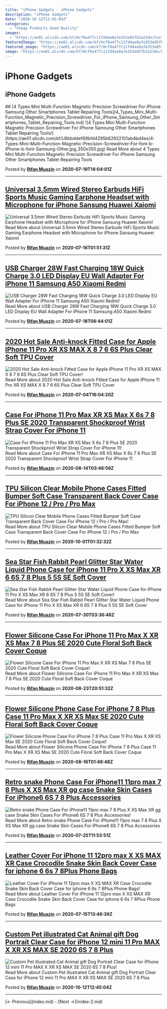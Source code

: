 ```yaml
---
title: "iPhone Gadgets - iPhone Gadgets"
description: "iPhone Gadgets"
date: "2020-10-12T12:45:04Z"
categories:
  - "Cheap Products Good Quality"
images: 
  - "https://ae01.alicdn.com/kf/Hcf9a477c11fd4ae8a7e353e85fb3a23dn/Custom-Pet-illustrated-Cat-Animal-gift-Dog-Portrait-Clear-Case-for-font-b-iPhone-b-font.jpg_350x350.jpg"
featuredImage: "https://ae01.alicdn.com/kf/Hcf9a477c11fd4ae8a7e353e85fb3a23dn/Custom-Pet-illustrated-Cat-Animal-gift-Dog-Portrait-Clear-Case-for-font-b-iPhone-b-font.jpg_350x350.jpg"
featured_image: "https://ae01.alicdn.com/kf/Hcf9a477c11fd4ae8a7e353e85fb3a23dn/Custom-Pet-illustrated-Cat-Animal-gift-Dog-Portrait-Clear-Case-for-font-b-iPhone-b-font.jpg_350x350.jpg"
image: "https://ae01.alicdn.com/kf/Hcf9a477c11fd4ae8a7e353e85fb3a23dn/Custom-Pet-illustrated-Cat-Animal-gift-Dog-Portrait-Clear-Case-for-font-b-iPhone-b-font.jpg_350x350.jpg"
---
```


# iPhone Gadgets

## iPhone Gadgets
<looping>
## [4 Types Mini Multi-Function Magnetic Precision Screwdriver For iPhone Samsung Other Smartphones Tablet Repairing Tools](4_Types_Mini_Multi-Function_Magnetic_Precision_Screwdriver_For_iPhone_Samsung_Other_Smartphones_Tablet_Repairing_Tools.md)
![4 Types Mini Multi-Function Magnetic Precision Screwdriver For iPhone Samsung Other Smartphones Tablet Repairing Tools!](https://ae01.alicdn.com/kf/U8bbddef69bfd4295b62922101ab4bd4es/4-Types-Mini-Multi-Function-Magnetic-Precision-Screwdriver-For-font-b-iPhone-b-font-Samsung-Other.jpg_350x350.jpg)
Read More about 4 Types Mini Multi-Function Magnetic Precision Screwdriver For iPhone Samsung Other Smartphones Tablet Repairing Tools

Posted by [**Rifan Muazin**](4_Types_Mini_Multi-Function_Magnetic_Precision_Screwdriver_For_iPhone_Samsung_Other_Smartphones_Tablet_Repairing_Tools.md) on **2020-07-19T14:04:01Z**
***

## [Universal 3.5mm Wired Stereo Earbuds HiFi Sports Music Gaming Earphone Headset with Microphone for iPhone Sansung Huawei Xaiomi](Universal_3.5mm_Wired_Stereo_Earbuds_HiFi_Sports_Music_Gaming_Earphone_Headset_with_Microphone_for_iPhone_Sansung_Huawei_Xaiomi.md)
![Universal 3.5mm Wired Stereo Earbuds HiFi Sports Music Gaming Earphone Headset with Microphone for iPhone Sansung Huawei Xaiomi!](https://ae01.alicdn.com/kf/Hc7348323c5f947e1a54d0220fe481dd4p/Universal-3-5mm-Wired-Stereo-Earbuds-HiFi-Sports-Music-Gaming-Earphone-Headset-with-Microphone-for-font.jpg_350x350.jpg)
Read More about Universal 3.5mm Wired Stereo Earbuds HiFi Sports Music Gaming Earphone Headset with Microphone for iPhone Sansung Huawei Xaiomi

Posted by [**Rifan Muazin**](Universal_3.5mm_Wired_Stereo_Earbuds_HiFi_Sports_Music_Gaming_Earphone_Headset_with_Microphone_for_iPhone_Sansung_Huawei_Xaiomi.md) on **2020-07-16T01:51:31Z**
***

## [USB Charger 28W Fast Charging 18W Quick Charge 3.0 LED Display EU Wall Adapter For iPhone 11 Samsung A50 Xiaomi Redmi](USB_Charger_28W_Fast_Charging_18W_Quick_Charge_3.0_LED_Display_EU_Wall_Adapter_For_iPhone_11_Samsung_A50_Xiaomi_Redmi.md)
![USB Charger 28W Fast Charging 18W Quick Charge 3.0 LED Display EU Wall Adapter For iPhone 11 Samsung A50 Xiaomi Redmi!](https://ae01.alicdn.com/kf/H88456cf5c00a4290bfefa94d4f905723X/USB-Charger-28W-Fast-Charging-18W-Quick-Charge-3-0-LED-Display-EU-Wall-Adapter-For.jpg_350x350.jpg)
Read More about USB Charger 28W Fast Charging 18W Quick Charge 3.0 LED Display EU Wall Adapter For iPhone 11 Samsung A50 Xiaomi Redmi

Posted by [**Rifan Muazin**](USB_Charger_28W_Fast_Charging_18W_Quick_Charge_3.0_LED_Display_EU_Wall_Adapter_For_iPhone_11_Samsung_A50_Xiaomi_Redmi.md) on **2020-07-18T06:44:01Z**
***

## [2020 Hot Sale Anti-knock Fitted Case for Apple IPhone 11 Pro XR XS MAX X 8 7 6 6S Plus Clear Soft TPU Cover](2020_Hot_Sale_Anti-knock_Fitted_Case_for_Apple_IPhone_11_Pro_XR_XS_MAX_X_8_7_6_6S_Plus_Clear_Soft_TPU_Cover.md)
![2020 Hot Sale Anti-knock Fitted Case for Apple IPhone 11 Pro XR XS MAX X 8 7 6 6S Plus Clear Soft TPU Cover!](https://ae01.alicdn.com/kf/Hece5ab3745eb4a03a318a1d1ab0442f7I/2020-Hot-Sale-Anti-knock-Fitted-Case-for-Apple-font-b-IPhone-b-font-11-Pro.jpg_350x350.jpg)
Read More about 2020 Hot Sale Anti-knock Fitted Case for Apple IPhone 11 Pro XR XS MAX X 8 7 6 6S Plus Clear Soft TPU Cover

Posted by [**Rifan Muazin**](2020_Hot_Sale_Anti-knock_Fitted_Case_for_Apple_IPhone_11_Pro_XR_XS_MAX_X_8_7_6_6S_Plus_Clear_Soft_TPU_Cover.md) on **2020-07-04T16:04:20Z**
***

## [Case For iPhone 11 Pro Max XR XS Max X 6s 7 8 Plus SE 2020 Transparent Shockproof Wrist Strap Cover For iPhone 11](Case_For_iPhone_11_Pro_Max_XR_XS_Max_X_6s_7_8_Plus_SE_2020_Transparent_Shockproof_Wrist_Strap_Cover_For_iPhone_11.md)
![Case For iPhone 11 Pro Max XR XS Max X 6s 7 8 Plus SE 2020 Transparent Shockproof Wrist Strap Cover For iPhone 11!](https://ae01.alicdn.com/kf/H7d100705e0f143f0aa09f142c46e4b888/Case-For-font-b-iPhone-b-font-11-Pro-Max-XR-XS-Max-X-6s-7.jpg_350x350.jpg)
Read More about Case For iPhone 11 Pro Max XR XS Max X 6s 7 8 Plus SE 2020 Transparent Shockproof Wrist Strap Cover For iPhone 11

Posted by [**Rifan Muazin**](Case_For_iPhone_11_Pro_Max_XR_XS_Max_X_6s_7_8_Plus_SE_2020_Transparent_Shockproof_Wrist_Strap_Cover_For_iPhone_11.md) on **2020-08-14T03:46:59Z**
***

## [TPU Silicon Clear Mobile Phone Cases Fitted Bumper Soft Case Transparent Back Cover Case For iPhone 12 / Pro / Pro Max](TPU_Silicon_Clear_Mobile_Phone_Cases_Fitted_Bumper_Soft_Case_Transparent_Back_Cover_Case_For_iPhone_12___Pro___Pro_Max.md)
![TPU Silicon Clear Mobile Phone Cases Fitted Bumper Soft Case Transparent Back Cover Case For iPhone 12 / Pro / Pro Max!](https://ae01.alicdn.com/kf/Hb9ae79ce0dae42398c64dec41b29e065Y/TPU-Silicon-Clear-Mobile-Phone-Cases-Fitted-Bumper-Soft-Case-Transparent-Back-Cover-Case-For-font.jpg_350x350.jpg)
Read More about TPU Silicon Clear Mobile Phone Cases Fitted Bumper Soft Case Transparent Back Cover Case For iPhone 12 / Pro / Pro Max

Posted by [**Rifan Muazin**](TPU_Silicon_Clear_Mobile_Phone_Cases_Fitted_Bumper_Soft_Case_Transparent_Back_Cover_Case_For_iPhone_12___Pro___Pro_Max.md) on **2020-10-01T01:32:32Z**
***

## [Sea Star Fish Rabbit Pearl Glitter Star Water Liquid Phone Case for iPhone 11 Pro X XS Max XR 6 6S 7 8 Plus 5 5S SE Soft Cover](Sea_Star_Fish_Rabbit_Pearl_Glitter_Star_Water_Liquid_Phone_Case_for_iPhone_11_Pro_X_XS_Max_XR_6_6S_7_8_Plus_5_5S_SE_Soft_Cover.md)
![Sea Star Fish Rabbit Pearl Glitter Star Water Liquid Phone Case for iPhone 11 Pro X XS Max XR 6 6S 7 8 Plus 5 5S SE Soft Cover!](https://ae01.alicdn.com/kf/H5485b9fa8068468cb3455ec280dceebdg/Sea-Star-Fish-Rabbit-Pearl-Glitter-Star-Water-Liquid-Phone-Case-for-font-b-iPhone-b.jpg_350x350.jpg)
Read More about Sea Star Fish Rabbit Pearl Glitter Star Water Liquid Phone Case for iPhone 11 Pro X XS Max XR 6 6S 7 8 Plus 5 5S SE Soft Cover

Posted by [**Rifan Muazin**](Sea_Star_Fish_Rabbit_Pearl_Glitter_Star_Water_Liquid_Phone_Case_for_iPhone_11_Pro_X_XS_Max_XR_6_6S_7_8_Plus_5_5S_SE_Soft_Cover.md) on **2020-07-30T03:36:46Z**
***

## [Flower Silicone Case For iPhone 11 Pro Max X XR XS Max 7 8 Plus SE 2020 Cute Floral Soft Back Cover Coque](Flower_Silicone_Case_For_iPhone_11_Pro_Max_X_XR_XS_Max_7_8_Plus_SE_2020_Cute_Floral_Soft_Back_Cover_Coque.md)
![Flower Silicone Case For iPhone 11 Pro Max X XR XS Max 7 8 Plus SE 2020 Cute Floral Soft Back Cover Coque!](https://ae01.alicdn.com/kf/Hbd14c304a3ec40b19ef90338e6ad2972U/Flower-Silicone-Case-For-font-b-iPhone-b-font-11-Pro-Max-X-XR-XS-Max.jpg_350x350.jpg)
Read More about Flower Silicone Case For iPhone 11 Pro Max X XR XS Max 7 8 Plus SE 2020 Cute Floral Soft Back Cover Coque

Posted by [**Rifan Muazin**](Flower_Silicone_Case_For_iPhone_11_Pro_Max_X_XR_XS_Max_7_8_Plus_SE_2020_Cute_Floral_Soft_Back_Cover_Coque.md) on **2020-08-23T20:51:32Z**
***

## [Flower Silicone Phone Case For iPhone 7 8 Plus Case 11 Pro Max X XR XS Max SE 2020 Cute Floral Soft Back Cover Coque](Flower_Silicone_Phone_Case_For_iPhone_7_8_Plus_Case_11_Pro_Max_X_XR_XS_Max_SE_2020_Cute_Floral_Soft_Back_Cover_Coque.md)
![Flower Silicone Phone Case For iPhone 7 8 Plus Case 11 Pro Max X XR XS Max SE 2020 Cute Floral Soft Back Cover Coque!](https://ae01.alicdn.com/kf/H9750bad417c843a197dfd4f1bbb6e878e/Flower-Silicone-Phone-Case-For-font-b-iPhone-b-font-7-8-Plus-Case-11-Pro.jpg_350x350.jpg)
Read More about Flower Silicone Phone Case For iPhone 7 8 Plus Case 11 Pro Max X XR XS Max SE 2020 Cute Floral Soft Back Cover Coque

Posted by [**Rifan Muazin**](Flower_Silicone_Phone_Case_For_iPhone_7_8_Plus_Case_11_Pro_Max_X_XR_XS_Max_SE_2020_Cute_Floral_Soft_Back_Cover_Coque.md) on **2020-08-16T01:48:48Z**
***

## [Retro snake Phone Case For iPhone11 11pro max 7 8 Plus X XS Max XR gg case Snake Skin Cases For iPhone6 6S 7 8 Plus Accessories](Retro_snake_Phone_Case_For_iPhone11_11pro_max_7_8_Plus_X_XS_Max_XR_gg_case_Snake_Skin_Cases_For_iPhone6_6S_7_8_Plus_Accessories.md)
![Retro snake Phone Case For iPhone11 11pro max 7 8 Plus X XS Max XR gg case Snake Skin Cases For iPhone6 6S 7 8 Plus Accessories!](https://ae01.alicdn.com/kf/Hd812daa32f154443970c66957c85ac050/Retro-snake-Phone-Case-For-iPhone11-11pro-max-7-8-Plus-X-XS-Max-XR-gg.jpg_350x350.jpg)
Read More about Retro snake Phone Case For iPhone11 11pro max 7 8 Plus X XS Max XR gg case Snake Skin Cases For iPhone6 6S 7 8 Plus Accessories

Posted by [**Rifan Muazin**](Retro_snake_Phone_Case_For_iPhone11_11pro_max_7_8_Plus_X_XS_Max_XR_gg_case_Snake_Skin_Cases_For_iPhone6_6S_7_8_Plus_Accessories.md) on **2020-07-25T11:53:51Z**
***

## [Leather Cover For iPhone 11 12pro max X XS MAX XR Case Crocodile Snake Skin Back Cover Case for iphone 6 6s 7 8Plus Phone Bags](Leather_Cover_For_iPhone_11_12pro_max_X_XS_MAX_XR_Case_Crocodile_Snake_Skin_Back_Cover_Case_for_iphone_6_6s_7_8Plus_Phone_Bags.md)
![Leather Cover For iPhone 11 12pro max X XS MAX XR Case Crocodile Snake Skin Back Cover Case for iphone 6 6s 7 8Plus Phone Bags!](https://ae01.alicdn.com/kf/H745111782f2c4eb69ef97f4113b8eea5p/Leather-Cover-For-font-b-iPhone-b-font-11-12pro-max-X-XS-MAX-XR-Case.jpg_350x350.jpg)
Read More about Leather Cover For iPhone 11 12pro max X XS MAX XR Case Crocodile Snake Skin Back Cover Case for iphone 6 6s 7 8Plus Phone Bags

Posted by [**Rifan Muazin**](Leather_Cover_For_iPhone_11_12pro_max_X_XS_MAX_XR_Case_Crocodile_Snake_Skin_Back_Cover_Case_for_iphone_6_6s_7_8Plus_Phone_Bags.md) on **2020-07-15T13:46:39Z**
***

## [Custom Pet illustrated Cat Animal gift Dog Portrait Clear Case for iPhone 12 mini 11 Pro MAX X XR XS MAX SE 2020 6S 7 8 Plus](Custom_Pet_illustrated_Cat_Animal_gift_Dog_Portrait_Clear_Case_for_iPhone_12_mini_11_Pro_MAX_X_XR_XS_MAX_SE_2020_6S_7_8_Plus.md)
![Custom Pet illustrated Cat Animal gift Dog Portrait Clear Case for iPhone 12 mini 11 Pro MAX X XR XS MAX SE 2020 6S 7 8 Plus!](https://ae01.alicdn.com/kf/Hcf9a477c11fd4ae8a7e353e85fb3a23dn/Custom-Pet-illustrated-Cat-Animal-gift-Dog-Portrait-Clear-Case-for-font-b-iPhone-b-font.jpg_350x350.jpg)
Read More about Custom Pet illustrated Cat Animal gift Dog Portrait Clear Case for iPhone 12 mini 11 Pro MAX X XR XS MAX SE 2020 6S 7 8 Plus

Posted by [**Rifan Muazin**](Custom_Pet_illustrated_Cat_Animal_gift_Dog_Portrait_Clear_Case_for_iPhone_12_mini_11_Pro_MAX_X_XR_XS_MAX_SE_2020_6S_7_8_Plus.md) on **2020-10-12T12:45:04Z**
***
</looping>

<pagination>
[← Previous](index.md) - [Next →](index-2.md)
</pagination>
